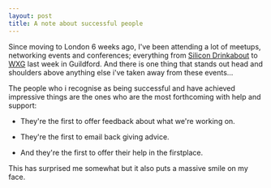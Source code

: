 ```yaml
---
layout: post
title: A note about successful people
---
```


Since moving to London 6 weeks ago, I've been attending a lot of meetups, networking events and conferences; everything from [Silicon Drinkabout](http://silicondrinkabout.com/london "Silicon Drinkabout") to [WXG](http://wxg.co.uk/ "Web Expo Guildford") last week in Guildford. And there is one thing that stands out head and shoulders above anything else i've taken away from these events…

The people who i recognise as being successful and have achieved impressive things are the ones who are the most forthcoming with help and support:

* They're the first to offer feedback about what we're working on.

* They're the first to email back giving advice.

* And they're the first to offer their help in the firstplace.

This has surprised me somewhat but it also puts a massive smile on my face.
